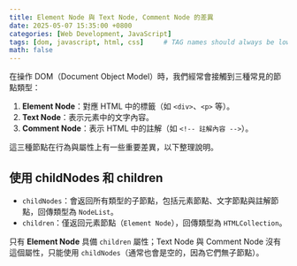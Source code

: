 ```yaml
---
title: Element Node 與 Text Node, Comment Node 的差異
date: 2025-05-07 15:35:00 +0800
categories: [Web Development, JavaScript]
tags: [dom, javascript, html, css]     # TAG names should always be lowercase
math: false
---
```


在操作 DOM（Document Object Model）時，我們經常會接觸到三種常見的節點類型：

1. **Element Node**：對應 HTML 中的標籤（如 `<div>`、`<p>` 等）。
2. **Text Node**：表示元素中的文字內容。
3. **Comment Node**：表示 HTML 中的註解（如 `<!-- 註解內容 -->`）。

這三種節點在行為與屬性上有一些重要差異，以下整理說明。

## 使用 childNodes 和 children

* `childNodes`：會返回所有類型的子節點，包括元素節點、文字節點與註解節點，回傳類型為 `NodeList`。
* `children`：僅返回元素節點（`Element Node`），回傳類型為 `HTMLCollection`。

只有 **Element Node** 具備 `children` 屬性；Text Node 與 Comment Node 沒有這個屬性，只能使用 `childNodes`（通常也會是空的，因為它們無子節點）。
